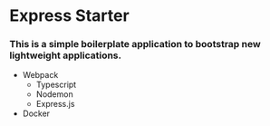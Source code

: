 # Express Starter
### This is a simple boilerplate application to bootstrap new lightweight applications. 

  - Webpack 
    - Typescript
    - Nodemon
    - Express.js 
  - Docker